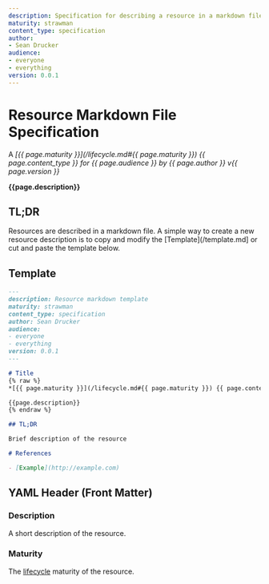 ```yaml
---
description: Specification for describing a resource in a markdown file.
maturity: strawman
content_type: specification
author: 
- Sean Drucker
audience:
- everyone
- everything
version: 0.0.1
---
```


# Resource Markdown File Specification
A *[{{ page.maturity }}](/lifecycle.md#{{ page.maturity }}) {{ page.content_type }} for {{ page.audience }} by {{ page.author }} v{{ page.version }}*

**{{page.description}}**

## TL;DR

Resources are described in a markdown file.  A simple way to create a new resource description is to copy and modify the [Template](/template.md] or cut and paste the template below.

## Template

```markdown
---
description: Resource markdown template
maturity: strawman
content_type: specification
author: Sean Drucker
audience: 
- everyone
- everything
version: 0.0.1
---

# Title
{% raw %}
*[{{ page.maturity }}](/lifecycle.md#{{ page.maturity }}) {{ page.content_type }} for {{ page.audience }} by {{ page.author }} v{{ page.version }}*

{{page.description}}
{% endraw %}

## TL;DR

Brief description of the resource

# References

- [Example](http://example.com)

```

## YAML Header (Front Matter)

### Description

A short description of the resource.

### Maturity

The [lifecycle](/lifecycle.md) maturity of the resource.